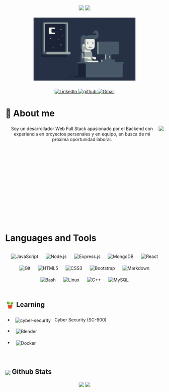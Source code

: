 <!-- 
ES:
    Hola, un gusto verte por aquí espero te guste mi readme si tienes alguna sugerencia soy todo oídos.
    Toda la inspiración y las cosas guapas las saque de aquí: https://github.com/rzashakeri/beautify-github-profile
ENG:
    Hi, nice to see you here, I hope you like my readme if you have any suggestions I'm all ears.
    All the inspiration and cool stuff came from here: https://github.com/rzashakeri/beautify-github-profile
-->

<div align="center">
    <img align="center" src="https://media.giphy.com/media/hvRJCLFzcasrR4ia7z/giphy.gif" width="35">
    <img align="center" src="https://readme-typing-svg.demolab.com?font=Fira+Code&weight=500&size=30&duration=4000&pause=1000&color=94B199&center=true&vCenter=true&width=435&lines=Hi!+I'm+Sebastian+Leal+S;Full+Stack+Web+Developer"/>
</div>

###

<div align="center">
    <img height="200" alt="Night Coding" src="https://raw.githubusercontent.com/AVS1508/AVS1508/master/assets/Night-Coding.gif"/>
</div>

###

<div  align="center">
    <a href="https://linkedin.com/in/sebastian-leal-sanchez" target="_blank">
        <img src=https://img.shields.io/badge/linkedin-%231E77B5.svg?&style=for-the-badge&logo=linkedin&logoColor=white alt=LinkedIn style="margin-bottom: 5px;" />
    </a>
    <a href="https://github.com/sebastian-Leal-S" target="_blank">
        <img src=https://img.shields.io/badge/github-%2324292e.svg?&style=for-the-badge&logo=github&logoColor=white alt=github style="margin-bottom: 5px;" />
    </a>
    <a href="mailto:sedastianleal@gmail.com" target="_blank">
        <img src=https://img.shields.io/badge/Gmail-D14836?style=for-the-badge&logo=gmail&logoColor=white alt=Gmail style="margin-bottom: 5px;" />
    </a>
</div>

###

<h1 align="left">💬 About me</h1>

###

<img align="right" height="300" src="https://user-images.githubusercontent.com/74038190/212750680-266fa8aa-39f1-4e8b-8873-7181dbaf3d7c.gif"  />

###

<p align="center">Soy un desarrollador Web Full Stack apasionado por el Backend con experiencia en proyectos personales y en equipo, en busca de mi próxima oportunidad laboral.</p>

###

<br clear="both">

<h1 align="left">Languages and Tools</h1>

###  

<div align="center">
    <img style="margin: 10px" src="https://skillicons.dev/icons?i=js" alt="JavaScript" height="40" />
    <img style="margin: 10px" src="https://skillicons.dev/icons?i=nodejs" alt="Node.js" height="40" />
    <img style="margin: 10px" src="https://skillicons.dev/icons?i=express" alt="Express.js" height="40" />
    <img style="margin: 10px" src="https://skillicons.dev/icons?i=mongo" alt="MongoDB" height="40" />
    <img style="margin: 10px" src="https://skillicons.dev/icons?i=react" alt="React" height="40" />
    <img style="margin: 10px" src="https://skillicons.dev/icons?i=git" alt="Git" height="40" />  
    <img style="margin: 10px" src="https://skillicons.dev/icons?i=html" alt="HTML5" height="40" />
    <img style="margin: 10px" src="https://skillicons.dev/icons?i=css" alt="CSS3" height="40" /> 
    <img style="margin: 10px" src="https://skillicons.dev/icons?i=bootstrap" alt="Bootstrap" height="40" />  
    <img style="margin: 10px" src="https://skillicons.dev/icons?i=markdown" alt="Markdown" height="40" /> 
    <img style="margin: 10px" src="https://skillicons.dev/icons?i=bash" alt="Bash" height="40" />
    <img style="margin: 10px" src="https://skillicons.dev/icons?i=linux" alt="Linux" height="40" />  
    <img style="margin: 10px" src="https://skillicons.dev/icons?i=cpp" alt="C++" height="40" /> 
    <img style="margin: 10px" src="https://skillicons.dev/icons?i=mysql" alt="MySQL" height="40" />
</div>

<br clear="both"> 

## <img align="center" width="30" src="./assets/icons8-planta.gif" /> Learning

- <img align="center" style="margin: 8px;" src="https://img.icons8.com/clouds/100/cyber-security.png" alt="cyber-security" height="50"/> Cyber Security (SC-900)
- <img align="center" style="margin: 10px" src="https://skillicons.dev/icons?i=blender" alt="Blender" height="40" />
- <img align="center" style="margin: 10px" src="https://skillicons.dev/icons?i=docker" alt="Docker" height="40" />

<br clear="both">

## <img src="https://user-images.githubusercontent.com/74038190/240814217-baf52aa6-ff71-412d-9607-db8feb17874b.gif" width ="30" align="center"/> Github Stats 

<p align="center">
  <img height=200 align="center" src="https://github-readme-stats.vercel.app/api?username=sebastian-Leal-S&show_icons=true&theme=transparent" />
  <img height=200 align="center" src="https://github-readme-stats.vercel.app/api/top-langs?username=sebastian-Leal-S&layout=compact&theme=transparent&langs_count=8&card_width=320&hide_progress=true" />
<p>

